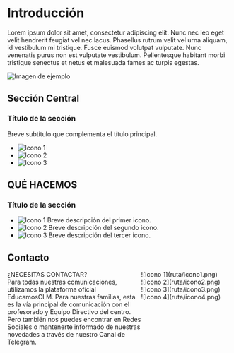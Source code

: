 # Introducción

Lorem ipsum dolor sit amet, consectetur adipiscing elit. Nunc nec leo eget velit hendrerit feugiat vel nec lacus. Phasellus rutrum velit vel urna aliquam, id vestibulum mi tristique. Fusce euismod volutpat vulputate. Nunc venenatis purus non est vulputate vestibulum. Pellentesque habitant morbi tristique senectus et netus et malesuada fames ac turpis egestas.

![Imagen de ejemplo](ruta/de/la/imagen.jpg)

## Sección Central

### Título de la sección

Breve subtítulo que complementa el título principal.

- ![Icono 1](ruta/icono1.png)
- ![Icono 2](ruta/icono2.png)
- ![Icono 3](ruta/icono3.png)

## QUÉ HACEMOS

### Título de la sección

- ![Icono 1](ruta/icono1.png) Breve descripción del primer icono.
- ![Icono 2](ruta/icono2.png) Breve descripción del segundo icono.
- ![Icono 3](ruta/icono3.png) Breve descripción del tercer icono.

## Contacto

<div style="display: flex;">
    <div style="flex: 60%;">
        ¿NECESITAS CONTACTAR?<br>
        Para todas nuestras comunicaciones, utilizamos la plataforma oficial EducamosCLM. Para nuestras familias, esta es la vía principal de comunicación con el profesorado y Equipo Directivo del centro.<br>
        Pero también nos puedes encontrar en Redes Sociales o mantenerte informado de nuestras novedades a través de nuestro Canal de Telegram.
    </div>
    <div style="flex: 40%;">
        ![Icono 1](ruta/icono1.png)<br>
        ![Icono 2](ruta/icono2.png)<br>
        ![Icono 3](ruta/icono3.png)<br>
        ![Icono 4](ruta/icono4.png)
    </div>
</div>

